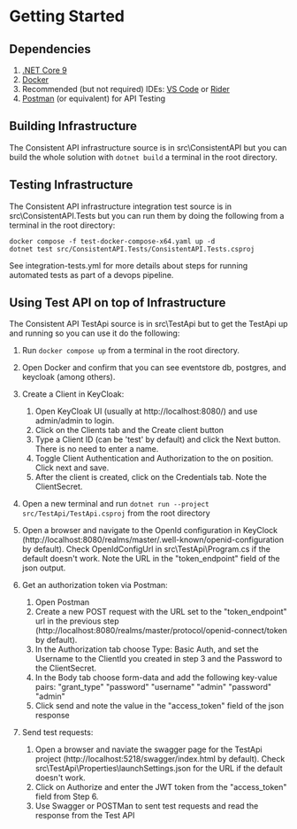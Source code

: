 # Getting Started

## Dependencies

1. [.NET Core 9](https://dotnet.microsoft.com/en-us/download/dotnet/9.0)
2. [Docker](https://www.docker.com/products/docker-desktop/)
3. Recommended (but not required) IDEs: [VS Code](https://code.visualstudio.com/)
   or [Rider](https://www.jetbrains.com/rider/)
4. [Postman](https://www.postman.com/downloads/) (or equivalent) for API Testing

## Building Infrastructure

The Consistent API infrastructure source is in src\ConsistentAPI but you can build the whole solution with
`dotnet build` a terminal in the root directory.

## Testing Infrastructure

The Consistent API infrastructure integration test source is in src\ConsistentAPI.Tests but you can run them by doing
the following from a terminal in the root directory:

```
docker compose -f test-docker-compose-x64.yaml up -d
dotnet test src/ConsistentAPI.Tests/ConsistentAPI.Tests.csproj
```

See integration-tests.yml for more details about steps for running automated tests as part of a devops pipeline.

## Using Test API on top of Infrastructure

The Consistent API TestApi source is in src\TestApi but to get the TestApi up and running so you can use it do the
following:

1. Run `docker compose up` from a terminal in the root directory.

2. Open Docker and confirm that you can see eventstore db, postgres, and keycloak (among others).

3. Create a Client in KeyCloak:
    1. Open KeyCloak UI (usually at http://localhost:8080/) and use admin/admin to login.
    2. Click on the Clients tab and the Create client button
    3. Type a Client ID (can be 'test' by default) and click the Next button. There is no need to enter a name.
    4. Toggle Client Authentication and Authorization to the on position. Click next and save.
    5. After the client is created, click on the Credentials tab. Note the ClientSecret.

4. Open a new terminal and run `dotnet run --project src/TestApi/TestApi.csproj` from the root directory

5. Open a browser and navigate to the OpenId configuration in
   KeyClock (http://localhost:8080/realms/master/.well-known/openid-configuration by default). Check OpenIdConfigUrl in
   src\TestApi\Program.cs if the default doesn't work. Note the URL in the "token_endpoint" field of the json output.

6. Get an authorization token via Postman:
    1. Open Postman
    2. Create a new POST request with the URL set to the "token_endpoint" url in the previous
       step (http://localhost:8080/realms/master/protocol/openid-connect/token by default).
    3. In the Authorization tab choose Type: Basic Auth, and set the Username to the ClientId you created in step 3 and
       the Password to the ClientSecret.
    4. In the Body tab choose form-data and add the following key-value pairs:
       "grant_type" "password"
       "username" "admin"
       "password" "admin"
    5. Click send and note the value in the "access_token" field of the json response

7. Send test requests:
    1. Open a browser and naviate the swagger page for the TestApi project (http://localhost:5218/swagger/index.html by
       default). Check src\TestApi\Properties\launchSettings.json for the URL if the default doesn't work.
    2. Click on Authorize and enter the JWT token from the "access_token" field from Step 6.
    3. Use Swagger or POSTMan to sent test requests and read the response from the Test API
